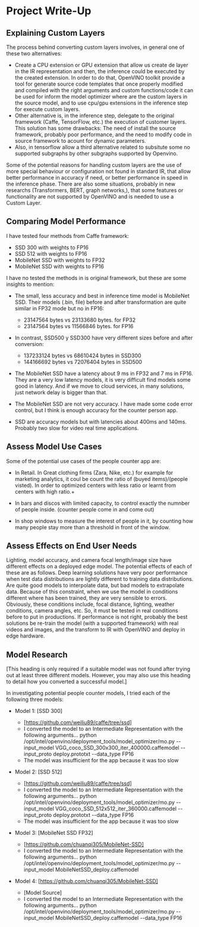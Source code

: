 # Project Write-Up


## Explaining Custom Layers

The process behind converting custom layers involves, in general one of these two alternatives:
- Create a CPU extension or GPU extension that allow us create de layer in the IR representation and then, the inference could be executed by the created extension. In order to do that, OpenVINO toolkit provide a tool for generate source code templates that once properly modified and compiled with the right arguments and custom functions/code it can be used for inform the model optimizer where are the custom layers in the source model, and to use cpu/gpu extensions in the inference step for execute custom layers.
- Other alternative is, in the inference step, delegate to  the original framework (Caffe, TensorFlow, etc.) the execution of customer layers. This solution has some drawbacks: The need of install the source framework, probably poor performance, and the need to modify code in source framework to acount for dynamic parameters.
- Also, in tensorflow allow a third alternative related to subsitute some no supported subgraphs by other subgraphs supported by Openvino. 

Some of the potential reasons for handling custom layers are the use of more special behaviour or configuration not found in standard IR, that allow better performance in accuracy if need, or better performance in speed in the inference phase. There are also some situations, probably in new researchs (Transformers, BERT, graph networks,), that some features or functionality are not supported by OpenVINO and is needed to use a Custom Layer.

## Comparing Model Performance

I have tested four methods from Caffe framework:
- SSD 300 with weights to FP16
- SSD 512 with weights to FP16
- MobileNet SSD with weights to FP32
- MobileNet SSD with weights to FP16

I have no tested the methods in is original framework, but these are some insights to mention:
- The small, less accuracy and best in inference time model is MobileNet SSD. Their models (.bin, file) before and after transformation are quite similar in FP32 mode but no in FP16:
  - 23147564 bytes vs 23133680 bytes. for FP32
  - 23147564 bytes vs 11566846 bytes. for FP16
- In contrast, SSD500 y SSD300 have very different sizes before and after conversion:
  - 137233124 bytes vs 68610424 bytes in SSD300
  - 144166692 bytes vs 72076404 bytes in SSD500
- The MobileNet SSD have a latency about 9 ms in FP32 and 7 ms in FP16. They are a very low latency models, it is very difficult find models some good in latency. And if we move to cloud services, in many solutions, just network delay is bigger than that.

- The MobileNet SSD are not very accuracy. I have made some code error control, but I think is enough accuracy for the counter person app. 
- SSD are accuracy models but with latencies about 400ms and 140ms. Probably two slow for video real time applications.


## Assess Model Use Cases

Some of the potential use cases of the people counter app are:

- In Retail. In Great clothing firms (Zara, Nike, etc.) for example for marketing analytics, it coul be count the ratio of (buyed items)/(people visted). In order to optimized centers with less ratio or learnt from centers with high ratio.+

- In bars and discos with limited capacity, to control exactly the numnber of people inside. (counter people come in and come out)

- In shop windows to measure the interest of people in it, by counting how many people stay more than a threshold in front of the window.


## Assess Effects on End User Needs

Lighting, model accuracy, and camera focal length/image size have different effects on a
deployed edge model. The potential effects of each of these are as follows.  Deep learning solutions have very poor performance when test data distributions are lightly different to training data distributions. Are quite good models to interpolate data, but bad models to extrapolate data.  Because of this constraint, when we use the model in conditions different where has been trained, they are very sensible to errors. Obviously, these conditions include, focal distance, lighting, weather conditions, camera angles, etc. So, it must be tested in real conditions before to put in productions.  If performance is not right, probably the best solutions be re-train the model (with a supported framework) with real videos and images, and the transform to IR with OpenVINO and deploy in edge hardware.

## Model Research

[This heading is only required if a suitable model was not found after trying out at least three
different models. However, you may also use this heading to detail how you converted 
a successful model.]

In investigating potential people counter models, I tried each of the following three models:

- Model 1: [SSD 300]
  - [https://github.com/weiliu89/caffe/tree/ssd]
  - I converted the model to an Intermediate Representation with the following arguments...
    python /opt/intel/openvino/deployment_tools/model_optimizer/mo.py --input_model VGG_coco_SSD_300x300_iter_400000.caffemodel  --input_proto deploy.prototxt --data_type FP16
  - The model was insufficient for the app because it was too slow

  
- Model 2: [SSD 512]
  - [https://github.com/weiliu89/caffe/tree/ssd]
  - I converted the model to an Intermediate Representation with the following arguments...
    python /opt/intel/openvino/deployment_tools/model_optimizer/mo.py --input_model VGG_coco_SSD_512x512_iter_360000.caffemodel --input_proto deploy.prototxt --data_type FP16
  - The model was insufficient for the app because it was too slow

- Model 3: [MobileNet SSD FP32]
  - [https://github.com/chuanqi305/MobileNet-SSD]
  - I converted the model to an Intermediate Representation with the following arguments...
  python /opt/intel/openvino/deployment_tools/model_optimizer/mo.py --input_model MobileNetSSD_deploy.caffemodel


- Model 4: [https://github.com/chuanqi305/MobileNet-SSD]
  - [Model Source]
  - I converted the model to an Intermediate Representation with the following arguments...
  python /opt/intel/openvino/deployment_tools/model_optimizer/mo.py --input_model MobileNetSSD_deploy.caffemodel --data_type FP16
